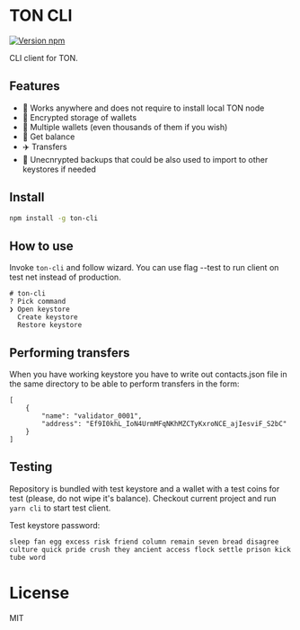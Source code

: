 # TON CLI

[![Version npm](https://img.shields.io/npm/v/ton-cli.svg?logo=npm)](https://www.npmjs.com/package/ton-cli)

CLI client for TON.

## Features
- 🚀 Works anywhere and does not require to install local TON node
- 🔐 Encrypted storage of wallets
- 💸 Multiple wallets (even thousands of them if you wish)
- 🍰 Get balance
- ✈️ Transfers
- 💾 Unecnrypted backups that could be also used to import to other keystores if needed

## Install

```bash
npm install -g ton-cli
```

## How to use
Invoke `ton-cli` and follow wizard.
You can use flag --test to run client on test net instead of production.

```
# ton-cli
? Pick command
❯ Open keystore
  Create keystore
  Restore keystore
```

## Performing transfers
When you have working keystore you have to write out contacts.json file in the same directory to be able to perform transfers in the form:

```
[
    {
        "name": "validator_0001",
        "address": "Ef9I0khL_IoN4UrmMFqNKhMZCTyKxroNCE_ajIesviF_S2bC"
    }
]
```

## Testing

Repository is bundled with test keystore and a wallet with a test coins for test (please, do not wipe it's balance).
Checkout current project and run `yarn cli` to start test client.

Test keystore password: 
```
sleep fan egg excess risk friend column remain seven bread disagree culture quick pride crush they ancient access flock settle prison kick tube word
```

# License

MIT
